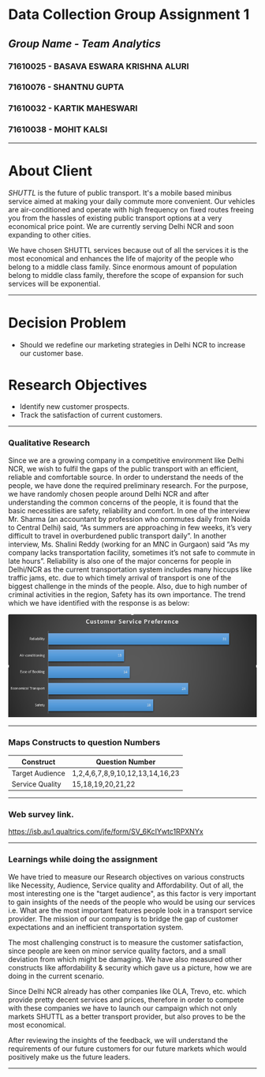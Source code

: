 # Data Collection Group Assignment 1

## *Group Name - Team Analytics*

### 71610025 - BASAVA ESWARA KRISHNA ALURI
### 71610076 - SHANTNU GUPTA
### 71610032 - KARTIK MAHESWARI
### 71610038 - MOHIT KALSI
******
# About Client
*SHUTTL* is the future of public transport. It's a mobile based minibus service aimed at making your daily commute more convenient. Our vehicles are air-conditioned and operate with high frequency on fixed routes freeing you from the hassles of existing public transport options at a very economical price point. We are currently serving Delhi NCR and soon expanding to other cities.

We have chosen SHUTTL services because out of all the services it is the most economical and enhances the life of majority of the people who belong to a middle class family. Since enormous amount of population belong to middle class family, therefore the scope of expansion for such services will be exponential.

******
# Decision Problem
* Should we redefine our  marketing strategies in  Delhi NCR to increase our customer base.

# Research Objectives
* Identify new customer prospects.
* Track the satisfaction of current customers.

*****
### Qualitative Research
Since we are a growing company in a competitive environment like Delhi NCR, we wish to fulfil the gaps of the public transport with an efficient, reliable and comfortable source.
In order to understand the needs of the people, we have done the required preliminary research. For the purpose, we have randomly chosen people around Delhi NCR and after understanding the common concerns of the people, it is found that the basic necessities are safety, reliability and comfort.
In one of the interview Mr. Sharma (an accountant by profession who commutes daily from Noida to Central Delhi) said, “As summers are approaching in few weeks, it’s very difficult to travel in overburdened public transport daily”. In another interview, Ms. Shalini Reddy (working for an MNC in Gurgaon) said “As my company lacks transportation facility, sometimes it’s not safe to commute in late hours”. Reliability is also one of the major concerns for people in Delhi/NCR as the current transportation system includes many hiccups like traffic jams, etc. due to which timely arrival of transport is one of the biggest challenge in the minds of the people. Also, due to high number of criminal activities in the region, Safety has its own importance. The trend which we have identified with the response is as below:

![Alt Text](https://github.com/eswarkrishna/GroupAssignment/blob/master/DC_Chart3.jpg)







*****
### Maps Constructs to question Numbers
| Construct|Question Number|
|---|---|
|  Target Audience |  1,2,4,6,7,8,9,10,12,13,14,16,23 |
|  Service Quality | 15,18,19,20,21,22  |





*****
### Web survey link.

https://isb.au1.qualtrics.com/jfe/form/SV_6KcIYwtc1RPXNYx




*****
### Learnings while doing the assignment
We have tried to measure our Research objectives on various constructs like Necessity, Audience, Service quality and Affordability. Out of all, the most interesting one is the "target audience", as this factor is very important to gain insights of the needs of the people who would be using our services i.e. What are the most important features people look in a transport service provider. The mission of our company is to bridge the gap of customer expectations and an inefficient transportation system.

The most challenging construct is to measure the customer satisfaction, since people are keen on minor service quality factors, and a small deviation from which might be damaging. We have also measured other constructs like affordability & security which gave us a picture, how we are doing in the current scenario.

Since Delhi NCR already has other companies like OLA, Trevo, etc. which provide pretty decent services and prices, therefore in order to compete with these companies we have to launch our campaign which not only markets SHUTTL as a better transport provider, but also proves to be the most economical.

After reviewing the insights of the feedback, we will understand the requirements of our future customers for our future markets which would positively make us the future leaders.




*****
